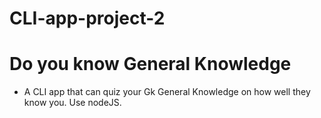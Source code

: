 # CLI-app-project-2
#  Do you know General Knowledge
- A CLI app that can quiz your  Gk General Knowledge on how well they know you. Use nodeJS.
